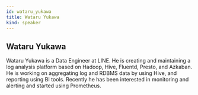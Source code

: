 ```yaml
---
id: wataru_yukawa
title: Wataru Yukawa
kind: speaker
---
```


## Wataru Yukawa

Wataru Yukawa is a Data Engineer at LINE. He is creating and maintaining a log
analysis platform based on Hadoop, Hive, Fluentd, Presto, and Azkaban. He is
working on aggregating log and RDBMS data by using Hive, and reporting using BI
tools. Recently he has been interested in monitoring and alerting and started
using Prometheus.
